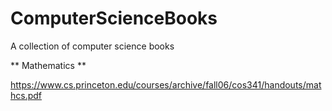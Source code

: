 # ComputerScienceBooks
A collection of computer science books 

** Mathematics ** 

https://www.cs.princeton.edu/courses/archive/fall06/cos341/handouts/mathcs.pdf
